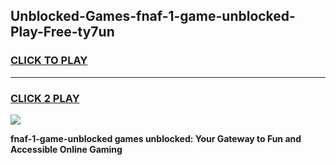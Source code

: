 
## Unblocked-Games-fnaf-1-game-unblocked-Play-Free-ty7un
<h3>
<a href="https://premium76.site?title=fnaf-1-game-unblocked&ref=10A">CLICK TO PLAY</a></h3>
<hr>

<h3>
<a href="https://premium76.site?title=fnaf-1-game-unblocked&ref=10A">CLICK 2 PLAY</a>
  
</h3>

<a href="https://premium76.site?title=fnaf-1-game-unblocked&ref=10A"><img src="https://clearcache.store/games.png"></a>


**fnaf-1-game-unblocked games unblocked: Your Gateway to Fun and Accessible Online Gaming**

